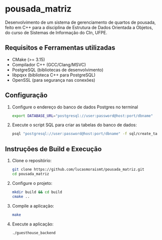 # pousada_matriz
Desenvolvimento de um sistema de gerenciamento de quartos de pousada, feito em C++ para a disciplina de Estrutura de Dados Orientada a Objetos, do curso de Sistemas de Informação do CIn, UFPE.

## Requisitos e Ferramentas utilizadas
- CMake (>= 3.15)
- Compilador C++ (GCC/Clang/MSVC)
- PostgreSQL (bibliotecas de desenvolvimento)
- libpqxx (biblioteca C++ para PostgreSQL)
- OpenSSL (para segurança nas conexões)

## Configuração
1. Configure o endereço do banco de dados Postgres no terminal
   ```bash
   export DATABASE_URL="postgresql://user:password@host:port/dbname"
   ```

2. Execute o script SQL para criar as tabelas do banco de dados:
   ```bash
   psql "postgresql://user:password@host:port/dbname" -f sql/create_tables.sql
   ```

## Instruções de Build e Execução

1. Clone o repositório:
   ```bash
   git clone https://github.com/lucasmoraismt/pousada_matriz.git
   cd pousada_matriz
   ```

2. Configure o projeto:
   ```bash
   mkdir build && cd build
   cmake ..
   ```

3. Compile a aplicação:
   ```bash
   make
   ```

4. Execute a aplicação:
   ```bash
   ./guesthouse_backend
   ```

